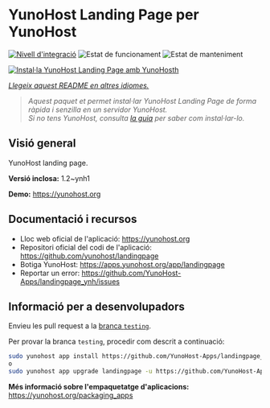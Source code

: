 <!--
N.B.: Aquest README ha estat generat automàticament per <https://github.com/YunoHost/apps/tree/master/tools/readme_generator>
NO s'ha de modificar manualment.
-->

# YunoHost Landing Page per YunoHost

[![Nivell d'integració](https://apps.yunohost.org/badge/integration/landingpage)](https://ci-apps.yunohost.org/ci/apps/landingpage/)
![Estat de funcionament](https://apps.yunohost.org/badge/state/landingpage)
![Estat de manteniment](https://apps.yunohost.org/badge/maintained/landingpage)

[![Instal·la YunoHost Landing Page amb YunoHosth](https://install-app.yunohost.org/install-with-yunohost.svg)](https://install-app.yunohost.org/?app=landingpage)

*[Llegeix aquest README en altres idiomes.](./ALL_README.md)*

> *Aquest paquet et permet instal·lar YunoHost Landing Page de forma ràpida i senzilla en un servidor YunoHost.*  
> *Si no tens YunoHost, consulta [la guia](https://yunohost.org/install) per saber com instal·lar-lo.*

## Visió general

YunoHost landing page.

**Versió inclosa:** 1.2~ynh1

**Demo:** <https://yunohost.org>
## Documentació i recursos

- Lloc web oficial de l'aplicació: <https://yunohost.org>
- Repositori oficial del codi de l'aplicació: <https://github.com/yunohost/landingpage>
- Botiga YunoHost: <https://apps.yunohost.org/app/landingpage>
- Reportar un error: <https://github.com/YunoHost-Apps/landingpage_ynh/issues>

## Informació per a desenvolupadors

Envieu les pull request a la [branca `testing`](https://github.com/YunoHost-Apps/landingpage_ynh/tree/testing).

Per provar la branca `testing`, procedir com descrit a continuació:

```bash
sudo yunohost app install https://github.com/YunoHost-Apps/landingpage_ynh/tree/testing --debug
o
sudo yunohost app upgrade landingpage -u https://github.com/YunoHost-Apps/landingpage_ynh/tree/testing --debug
```

**Més informació sobre l'empaquetatge d'aplicacions:** <https://yunohost.org/packaging_apps>

